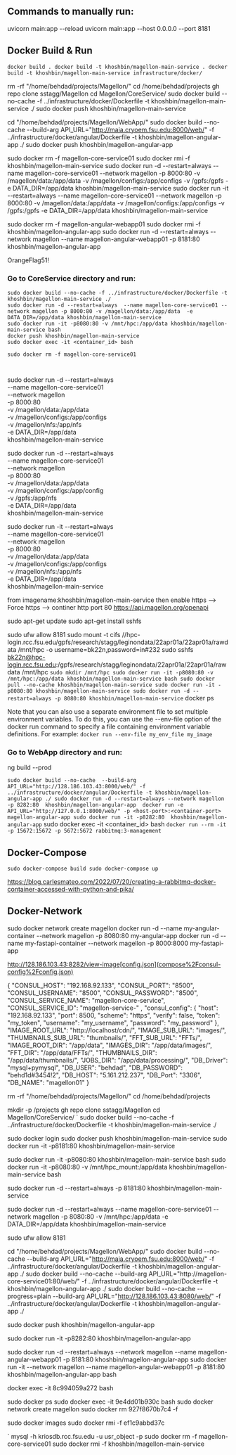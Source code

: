 
## Commands to manually run:
uvicorn main:app --reload
uvicorn main:app --host 0.0.0.0 --port 8181

## Docker Build & Run
`docker build .
docker build -t khoshbin/magellon-main-service .
docker build -t khoshbin/magellon-main-service infrastructure/docker/
`


rm -rf "/home/behdad/projects/Magellon/"
cd /home/behdad/projects
gh repo clone sstagg/Magellon
cd Magellon/CoreService/
sudo docker build --no-cache -f ../infrastructure/docker/Dockerfile -t khoshbin/magellon-main-service ./
sudo docker push khoshbin/magellon-main-service

cd "/home/behdad/projects/Magellon/WebApp/"
sudo docker build --no-cache  --build-arg API_URL="http://maia.cryoem.fsu.edu:8000/web/" -f ../infrastructure/docker/angular/Dockerfile -t khoshbin/magellon-angular-app ./
sudo docker push khoshbin/magellon-angular-app

sudo docker rm -f magellon-core-service01
sudo docker rmi -f khoshbin/magellon-main-service
sudo docker run -d --restart=always --name magellon-core-service01 --network magellon -p 8000:80 -v /magellon/data:/app/data -v /magellon/configs:/app/configs -v /gpfs:/gpfs -e DATA_DIR=/app/data khoshbin/magellon-main-service
sudo docker run -it --restart=always --name magellon-core-service01 --network magellon -p 8000:80 -v /magellon/data:/app/data -v /magellon/configs:/app/configs -v /gpfs:/gpfs -e DATA_DIR=/app/data khoshbin/magellon-main-service

sudo docker rm -f magellon-angular-webapp01
sudo docker rmi -f khoshbin/magellon-angular-app
sudo docker run -d --restart=always --network magellon  --name magellon-angular-webapp01 -p 8181:80  khoshbin/magellon-angular-app


OrangeFlag51!
### Go to CoreService directory and run:
```
sudo docker build --no-cache -f ../infrastructure/docker/Dockerfile -t khoshbin/magellon-main-service ./
sudo docker run -d --restart=always  --name magellon-core-service01 --network magellon -p 8000:80 -v /magellon/data:/app/data  -e DATA_DIR=/app/data khoshbin/magellon-main-service
sudo docker run -it -p8080:80 -v /mnt/hpc:/app/data khoshbin/magellon-main-service bash
docker push khoshbin/magellon-main-service
sudo docker exec -it <container_id> bash

sudo docker rm -f magellon-core-service01



```
sudo docker run -d --restart=always \
--name magellon-core-service01 \
--network magellon \
-p 8000:80 \
-v /magellon/data:/app/data \
-v /magellon/configs:/app/configs \
-v /magellon/nfs:/app/nfs \
-e DATA_DIR=/app/data \
khoshbin/magellon-main-service


sudo docker run -d --restart=always \
--name magellon-core-service01 \
--network magellon \
-p 8000:80 \
-v /magellon/data:/app/data \
-v /magellon/configs:/app/config \
-v /gpfs:/app/nfs \
-e DATA_DIR=/app/data \
khoshbin/magellon-main-service



sudo docker run -it --restart=always \
--name magellon-core-service01 \
--network magellon \
-p 8000:80 \
-v /magellon/data:/app/data \
-v /magellon/configs:/app/configs \
-v /magellon/nfs:/app/nfs \
-e DATA_DIR=/app/data \
khoshbin/magellon-main-service




from imagename:khoshbin/magellon-main-service
then enable https --> Force https --> continer http port 80
https://api.magellon.org/openapi



sudo apt-get update
sudo apt-get install sshfs

sudo ufw allow 8181
sudo mount -t cifs //hpc-login.rcc.fsu.edu/gpfs/research/stagg/leginondata/22apr01a/22apr01a/rawdata /mnt/hpc -o username=bk22n,password=in#232
sudo sshfs bk22n@hpc-login.rcc.fsu.edu:/gpfs/research/stagg/leginondata/22apr01a/22apr01a/rawdata /mnt/hpc
`
sudo mkdir /mnt/hpc
sudo docker run -it -p8080:80 -v /mnt/hpc:/app/data khoshbin/magellon-main-service bash
sudo docker pull --no-cache khoshbin/magellon-main-service
sudo docker run -it -p8080:80 khoshbin/magellon-main-service
sudo docker run -d --restart=always -p 8080:80 khoshbin/magellon-main-service
`
docker ps




Note that you can also use a separate environment file to set multiple environment variables. To do this, you can use the --env-file option of the docker run command to specify a file containing environment variable definitions. For example:
`docker run --env-file my_env_file my_image`
### Go to WebApp directory and run:

ng build --prod

`
sudo docker build --no-cache  --build-arg API_URL="http://128.186.103.43:8000/web/" -f ../infrastructure/docker/angular/Dockerfile -t khoshbin/magellon-angular-app ./
sudo docker run -d --restart=always --network magellon  -p 8282:80  khoshbin/magellon-angular-app 
docker run -e API_URL="http://127.0.0.1:8000/web/" -p <host-port>:<container-port> magellon-angular-app
sudo docker run -it -p8282:80  khoshbin/magellon-angular-app
`
sudo docker exec -it <container_id> bash
`docker run --rm -it -p 15672:15672 -p 5672:5672 rabbitmq:3-management`

## Docker-Compose
`sudo docker-compose build
sudo docker-compose up`


https://blog.carlesmateo.com/2022/07/20/creating-a-rabbitmq-docker-container-accessed-with-python-and-pika/

## Docker-Network
sudo docker network create magellon
docker run -d --name my-angular-container --network magellon -p 8080:80 my-angular-app
docker run -d --name my-fastapi-container --network magellon -p 8000:8000 my-fastapi-app

http://128.186.103.43:8282/view-image[config.json](compose%2Fconsul-config%2Fconfig.json)


{
"CONSUL_HOST": "192.168.92.133",
"CONSUL_PORT": "8500",
"CONSUL_USERNAME": "8500",
"CONSUL_PASSWORD": "8500",
"CONSUL_SERVICE_NAME": "magellon-core-service",
"CONSUL_SERVICE_ID": "magellon-service-" ,
"consul_config": {
"host": "192.168.92.133",
"port": 8500,
"scheme": "https",
"verify": false,
"token": "my_token",
"username": "my_username",
"password": "my_password"
},
"IMAGE_ROOT_URL": "http://localhost/cdn/",
"IMAGE_SUB_URL": "images/",
"THUMBNAILS_SUB_URL": "thumbnails/",
"FFT_SUB_URL": "FFTs/",
"IMAGE_ROOT_DIR": "/app/data",
"IMAGES_DIR": "/app/data/images/",
"FFT_DIR": "/app/data/FFTs/",
"THUMBNAILS_DIR": "/app/data/thumbnails/",
"JOBS_DIR": "/app/data/processing/",
"DB_Driver": "mysql+pymysql",
"DB_USER": "behdad",
"DB_PASSWORD": "behd1d#3454!2",
"DB_HOST": "5.161.212.237",
"DB_Port": "3306",
"DB_NAME": "magellon01"
}


rm -rf "/home/behdad/projects/Magellon/"
cd /home/behdad/projects

mkdir -p /projects
gh repo clone sstagg/Magellon
cd Magellon/CoreService/
`
sudo docker build --no-cache -f ../infrastructure/docker/Dockerfile -t khoshbin/magellon-main-service ./

sudo docker login
sudo docker push khoshbin/magellon-main-service
sudo docker run -it -p8181:80 khoshbin/magellon-main-service

sudo docker run -it -p8080:80  khoshbin/magellon-main-service bash
sudo docker run -it -p8080:80 -v /mnt/hpc_mount:/app/data khoshbin/magellon-main-service bash

sudo docker run -d --restart=always -p 8181:80 khoshbin/magellon-main-service


sudo docker run -d --restart=always  --name magellon-core-service01 --network magellon -p 8080:80 -v /mnt/hpc:/app/data  -e DATA_DIR=/app/data khoshbin/magellon-main-service

sudo ufw allow 8181

cd "/home/behdad/projects/Magellon/WebApp/"
sudo docker build --no-cache  --build-arg API_URL="http://maia.cryoem.fsu.edu:8000/web/" -f ../infrastructure/docker/angular/Dockerfile -t khoshbin/magellon-angular-app ./
sudo docker build --no-cache  --build-arg API_URL="http://magellon-core-service01:80/web/" -f ../infrastructure/docker/angular/Dockerfile -t khoshbin/magellon-angular-app ./
sudo docker build --no-cache --progress=plain  --build-arg API_URL="http://128.186.103.43:8080/web/" -f ../infrastructure/docker/angular/Dockerfile -t khoshbin/magellon-angular-app ./

sudo docker push khoshbin/magellon-angular-app

sudo docker run -it -p8282:80  khoshbin/magellon-angular-app

sudo docker run -d --restart=always --network magellon  --name magellon-angular-webapp01 -p 8181:80  khoshbin/magellon-angular-app
sudo docker run -it --network magellon  --name magellon-angular-webapp01  -p 8181:80  khoshbin/magellon-angular-app bash

docker exec -it 8c994059a272 bash

sudo docker ps
sudo docker exec -it 9e4dd01b930c bash
sudo docker network create magellon
sudo docker rm 927f8670b7c4 -f

sudo docker images
sudo docker rmi -f ef1c9abbd37c


`
mysql -h kriosdb.rcc.fsu.edu -u usr_object -p
sudo docker rm -f magellon-core-service01
sudo docker rmi -f khoshbin/magellon-main-service





